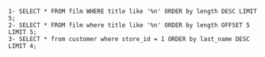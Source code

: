     1- SELECT * FROM film WHERE title like '%n' ORDER by length DESC LIMIT 5;
    2- SELECT * FROM film where title like '%n' ORDER by length OFFSET 5 LIMIT 5;
    3- SELECT * from customer where store_id = 1 ORDER by last_name DESC LIMIT 4;
